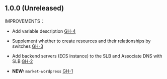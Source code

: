 ## 1.0.0 (Unreleased)

IMPROVEMENTS：

- Add variable description [GH-4]( https://github.com/terraform-alicloud-modules/terraform-alicloud-market-wordpress/pull/4)

- Supplement whether to create resources and their relationships by switches [GH-3]( https://github.com/terraform-alicloud-modules/terraform-alicloud-market-wordpress/pull/3)

- Add backend servers (ECS instance) to the SLB and Associate DNS with SLB [GH-2]( https://github.com/terraform-alicloud-modules/terraform-alicloud-market-wordpress/pull/2)

- **NEW:** `market-wordpress` [GH-1]( https://github.com/terraform-alicloud-modules/terraform-alicloud-market-wordpress/pull/1)
